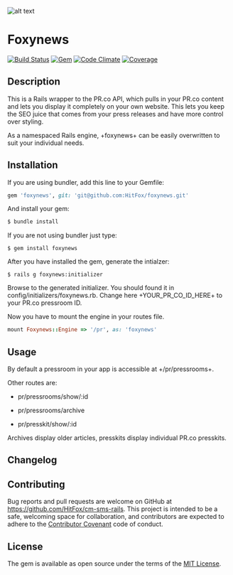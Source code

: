 ![alt text](http://www.hitfoxgroup.com/downloads/hitfox_logo_with_tag_two_colors_WEB.png "Logo Hitfox Group")

Foxynews
==============

[![Build Status](https://img.shields.io/travis/HitFox/foxynews.svg?style=flat-square)](https://travis-ci.org/HitFox/foxynews)
[![Gem](https://img.shields.io/gem/dt/foxynews.svg?style=flat-square)](https://rubygems.org/gems/foxynews)
[![Code Climate](https://img.shields.io/codeclimate/github/HitFox/foxynews.svg?style=flat-square)](https://codeclimate.com/github/HitFox/foxynews)
[![Coverage](https://img.shields.io/coveralls/HitFox/foxynews.svg?style=flat-square)](https://coveralls.io/github/HitFox/foxynews)

Description
-----------

This is a Rails wrapper to the PR.co API, which pulls in your PR.co content and lets you display it completely on your own website. This lets you keep the SEO juice that comes from your press releases and have more control over styling.

As a namespaced Rails engine, +foxynews+ can be easily overwritten to suit your individual needs.

Installation
------------

If you are using bundler, add this line to your Gemfile:

```ruby
gem 'foxynews', git: 'git@github.com:HitFox/foxynews.git'
```
And install your gem:

```ruby
$ bundle install
```
If you are not using bundler just type:

```
$ gem install foxynews
```
After you have installed the gem, generate the intialzer:
```
$ rails g foxynews:initializer
```
Browse to the generated initializer. You should found it in config/initializers/foxynews.rb.
Change here +YOUR_PR_CO_ID_HERE+ to your PR.co pressroom ID.

Now you have to mount the engine in your routes file.
```ruby
mount Foxynews::Engine => '/pr', as: 'foxynews'
```
Usage
-----

By default a pressroom in your app is accessible at +/pr/pressrooms+.

Other routes are:

* pr/pressrooms/show/:id

* pr/pressrooms/archive

* pr/presskit/show/:id

Archives display older articles, presskits display individual PR.co presskits.

Changelog
---------

## Contributing

Bug reports and pull requests are welcome on GitHub at https://github.com/HitFox/cm-sms-rails. This project is intended to be a safe, welcoming space for collaboration, and contributors are expected to adhere to the [Contributor Covenant](http://contributor-covenant.org) code of conduct.


## License

The gem is available as open source under the terms of the [MIT License](http://opensource.org/licenses/MIT).
